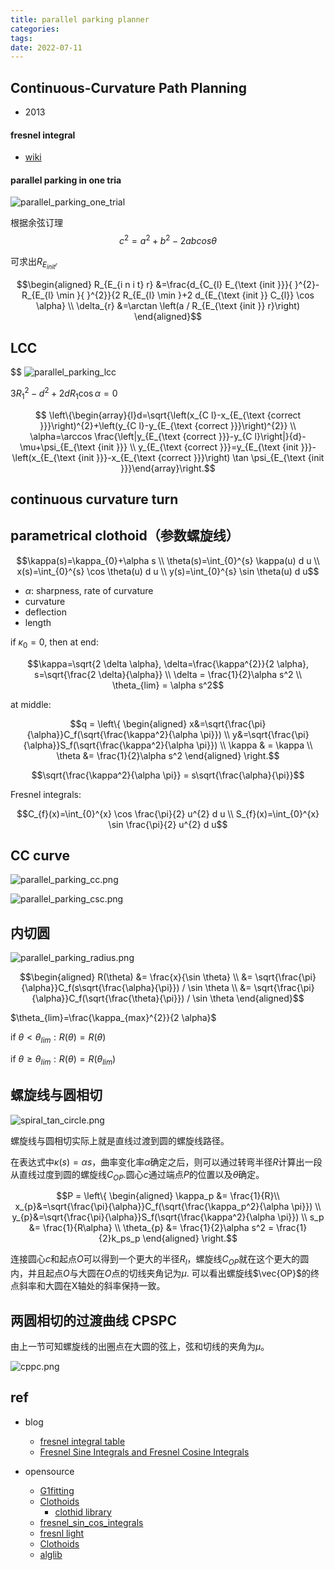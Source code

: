 ```yaml
---
title: parallel parking planner
categories: 
tags: 
date: 2022-07-11
---
```


## Continuous-Curvature Path Planning

- 2013

#### fresnel integral

- [wiki](https://en.wikipedia.org/wiki/Fresnel_integral)


#### parallel parking in one tria


![parallel_parking_one_trial](imgs/parallel_parking_one_trial.png)

根据余弦订理$$c^2 = a^2 + b^2 -2abcos\theta$$

可求出$R_{E_{init^r}}$

$$\begin{aligned} R_{E_{i n i t} r} &=\frac{d_{C_{l} E_{\text {init }}}{ }^{2}-R_{E_{l} \min }{ }^{2}}{2 R_{E_{l} \min }+2 d_{E_{\text {init }} C_{l}} \cos \alpha} \\ \delta_{r} &=\arctan \left(a / R_{E_{\text {init }} r}\right) \end{aligned}$$

## LCC
$$
![parallel_parking_lcc](imgs/parallel_parking_lcc.png)

$3 R_{1}^{2}-d^{2}+2 d R_{1} \cos \alpha=0$

$$
\left\{\begin{array}{l}d=\sqrt{\left(x_{C l}-x_{E_{\text {correct }}}\right)^{2}+\left(y_{C l}-y_{E_{\text {correct }}}\right)^{2}} \\ \alpha=\arccos \frac{\left|y_{E_{\text {correct }}}-y_{C l}\right|}{d}-\mu+\psi_{E_{\text {init }}} \\ y_{E_{\text {correct }}}=y_{E_{\text {init }}}-\left(x_{E_{\text {init }}}-x_{E_{\text {correct }}}\right) \tan \psi_{E_{\text {init }}}\end{array}\right.$$

## continuous curvature turn

## parametrical clothoid（参数螺旋线）

$$\kappa(s)=\kappa_{0}+\alpha s \\
\theta(s)=\int_{0}^{s} \kappa(u) d u \\
x(s)=\int_{0}^{s} \cos \theta(u) d u \\
y(s)=\int_{0}^{s} \sin \theta(u) d u$$

- $\alpha$: sharpness, rate of curvature
- curvature
- deflection
- length

if $\kappa_0 = 0$, then at end:

$$\kappa=\sqrt{2 \delta \alpha}, \delta=\frac{\kappa^{2}}{2 \alpha}, s=\sqrt{\frac{2 \delta}{\alpha}} \\
\delta = \frac{1}{2}\alpha s^2  \\
\theta_{lim} = \alpha s^2$$

at middle:

$$q = \left\{
    \begin{aligned} x&=\sqrt{\frac{\pi}{\alpha}}C_f(\sqrt{\frac{\kappa^2}{\alpha \pi}}) \\
    y&=\sqrt{\frac{\pi}{\alpha}}S_f(\sqrt{\frac{\kappa^2}{\alpha \pi}}) \\
    \kappa & = \kappa \\
    \theta &= \frac{1}{2}\alpha s^2
    \end{aligned}
\right.$$

$$\sqrt{\frac{\kappa^2}{\alpha \pi}} = s\sqrt{\frac{\alpha}{\pi}}$$


Fresnel integrals:

$$C_{f}(x)=\int_{0}^{x} \cos \frac{\pi}{2} u^{2} d u \\
S_{f}(x)=\int_{0}^{x} \sin \frac{\pi}{2} u^{2} d u$$

## CC curve

![parallel_parking_cc.png](imgs/parallel_parking_cc.png)

![parallel_parking_csc.png](imgs/parallel_parking_csc.png)


## 内切圆

![parallel_parking_radius.png](imgs/parallel_parking_radius.png)

$$\begin{aligned}
R(\theta) &= \frac{x}{\sin \theta}   \\
  &= \sqrt{\frac{\pi}{\alpha}}C_f(s\sqrt{\frac{\alpha}{\pi}}) / \sin \theta \\
  &= \sqrt{\frac{\pi}{\alpha}}C_f(\sqrt{\frac{\theta}{\pi}}) / \sin \theta
\end{aligned}$$

$\theta_{lim}=\frac{\kappa_{max}^{2}}{2 \alpha}$

if $\theta <\theta_{lim}: R(\theta)=R(\theta)$

if $\theta \geq\theta_{lim}: R(\theta)=R(\theta_{lim})$

## 螺旋线与圆相切


![spiral_tan_circle.png](imgs/spiral_tan_circle.png)

螺旋线与圆相切实际上就是直线过渡到圆的螺旋线路径。

在表达式中$\kappa(s)=\alpha s$，曲率变化率$\alpha$确定之后，则可以通过转弯半径$R$计算出一段从直线过度到圆的螺旋线$C_{OP}$.圆心$c$通过端点$P$的位置以及$\theta$确定。

$$P = \left\{
    \begin{aligned} \kappa_p &= \frac{1}{R}\\
     x_{p}&=\sqrt{\frac{\pi}{\alpha}}C_f(\sqrt{\frac{\kappa_p^2}{\alpha \pi}}) \\
    y_{p}&=\sqrt{\frac{\pi}{\alpha}}S_f(\sqrt{\frac{\kappa^2}{\alpha \pi}}) \\
    s_p &= \frac{1}{R\alpha} \\
    \theta_{p} &= \frac{1}{2}\alpha s^2 = \frac{1}{2}k_ps_p
    \end{aligned}
\right.$$

连接圆心$c$和起点$O$可以得到一个更大的半径$R_l$，螺旋线$C_{OP}$就在这个更大的圆内，并且起点$O$与大圆在$O$点的切线夹角记为$\mu$. 可以看出螺旋线$\vec{OP}$的终点斜率和大圆在X轴处的斜率保持一致。



## 两圆相切的过渡曲线 CPSPC

由上一节可知螺旋线的出圈点在大圆的弦上，弦和切线的夹角为$\mu$。

![cppc.png](imgs/cppc.png)






## ref

- blog
    - [fresnel integral table](https://keisan.casio.com/exec/system/1180573479)
    - [Fresnel Sine Integrals and Fresnel Cosine Integrals](http://www.mymathlib.com/functions/fresnel_sin_cos_integrals.html)

- opensource
    - [G1fitting](https://github.com/ebertolazzi/G1fitting)
    - [Clothoids](https://github.com/ebertolazzi/Clothoids)
        - [clothid library](https://ebertolazzi.github.io/Clothoids/api-cpp/class_a00147.html#exhale-class-a00147)
    - [fresnel_sin_cos_integrals](http://www.mymathlib.com/functions/fresnel_sin_cos_integrals.html)
    - [fresnl light](https://github.com/scottransom/presto/blob/master/src/fresnl.c)
    - [Clothoids](https://github.com/ebertolazzi/Clothoids/blob/master/src/Fresnel.cc)
    - [alglib](https://www.alglib.net/specialfunctions/fresnelintegral.php)

